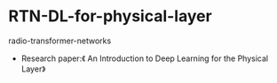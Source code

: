 # RTN-DL-for-physical-layer
radio-transformer-networks
- Research paper:《 An Introduction to Deep Learning for the Physical Layer》
